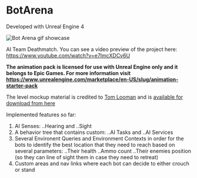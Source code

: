 # BotArena

Developed with Unreal Engine 4

![Bot Arena gif showcase](GitHubAssets/BotArena.gif)

AI Team Deathmatch. You can see a video preview of the project here: https://www.youtube.com/watch?v=e7ImcXDCv6U

**The animation pack is licensed for use with Unreal Engine only and it belongs to Epic Games. For more information visit https://www.unrealengine.com/marketplace/en-US/slug/animation-starter-pack**

The level mockup material is credited to [Tom Looman](https://www.tomlooman.com/) and is [available for download from here](https://www.tomlooman.com/updated-mockup-material-for-unreal-4/)

Implemented features so far:
1. AI Senses:
..Hearing and
..Sight
2. A behavior tree that contains custom:
..AI Tasks and
..AI Services
3. Several Environent Queries and Environment Contexts in order for the bots to identify the best location that they need to reach based on several parameters:
..Their health
..Ammo count
..Their enemies position (so they can line of sight them in case they need to retreat)
4. Custom areas and nav links where each bot can decide to either crouch or stand